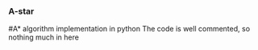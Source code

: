 ### A-star
#A* algorithm implementation in python
The code is well commented, so nothing much in here
